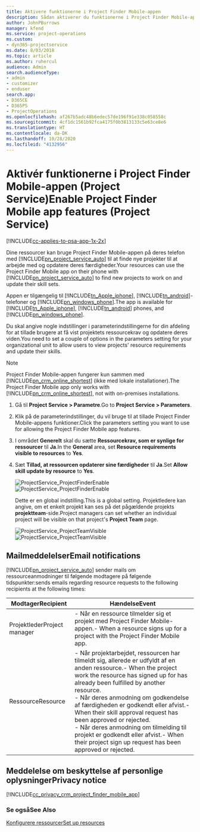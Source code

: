 ```yaml
---
title: Aktivere funktionerne i Project Finder Mobile-appen
description: Sådan aktiverer du funktionerne i Project Finder Mobile-appen til Project Service
author: JohnPBurrows
manager: kfend
ms.service: project-operations
ms.custom:
- dyn365-projectservice
ms.date: 8/03/2018
ms.topic: article
ms.author: ruhercul
audience: Admin
search.audienceType:
- admin
- customizer
- enduser
search.app:
- D365CE
- D365PS
- ProjectOperations
ms.openlocfilehash: af267b5adc48b6edec57de196f91e338c058558c
ms.sourcegitcommit: 4cf1dc1561b92fca4175f0b3813133c5e63ce8e6
ms.translationtype: HT
ms.contentlocale: da-DK
ms.lasthandoff: 10/28/2020
ms.locfileid: "4132956"
---
```

# <a name="enable-project-finder-mobile-app-features-project-service"></a><span data-ttu-id="7c64e-103">Aktivér funktionerne i Project Finder Mobile-appen (Project Service)</span><span class="sxs-lookup"><span data-stu-id="7c64e-103">Enable Project Finder Mobile app features (Project Service)</span></span>

[!INCLUDE[cc-applies-to-psa-app-1x-2x](../includes/cc-applies-to-psa-app-1x-2x.md)]

<span data-ttu-id="7c64e-104">Dine ressourcer kan bruge Project Finder Mobile-appen på deres telefon med [!INCLUDE[pn_project_service_auto](../includes/pn-project-service-auto.md)] til at finde nye projekter til at arbejde med og opdatere deres færdigheder.</span><span class="sxs-lookup"><span data-stu-id="7c64e-104">Your resources can use the Project Finder Mobile app on their phone with [!INCLUDE[pn_project_service_auto](../includes/pn-project-service-auto.md)] to find new projects to work on and update their skill sets.</span></span>  
  
 <span data-ttu-id="7c64e-105">Appen er tilgængelig til [!INCLUDE[tn_Apple_iphone](../includes/tn-apple-iphone.md)], [!INCLUDE[tn_android](../includes/tn-android.md)]-telefoner og [!INCLUDE[pn_windows_phone](../includes/pn-windows-phone.md)].</span><span class="sxs-lookup"><span data-stu-id="7c64e-105">The app is available for [!INCLUDE[tn_Apple_iphone](../includes/tn-apple-iphone.md)], [!INCLUDE[tn_android](../includes/tn-android.md)] phones, and [!INCLUDE[pn_windows_phone](../includes/pn-windows-phone.md)].</span></span>  
  
 <span data-ttu-id="7c64e-106">Du skal angive nogle indstillinger i parameterindstillingerne for din afdeling for at tillade brugere at få vist projektets ressourcekrav og opdatere deres viden.</span><span class="sxs-lookup"><span data-stu-id="7c64e-106">You need to set a couple of options in the parameters setting for your organizational unit to allow users to view projects' resource requirements and update their skills.</span></span>  
  
> [!NOTE]
>  <span data-ttu-id="7c64e-107">Project Finder Mobile-appen fungerer kun sammen med [!INCLUDE[pn_crm_online_shortest](../includes/pn-crm-online-shortest.md)] (ikke med lokale installationer).</span><span class="sxs-lookup"><span data-stu-id="7c64e-107">The Project Finder Mobile app only works with [!INCLUDE[pn_crm_online_shortest](../includes/pn-crm-online-shortest.md)], not with on-premises installations.</span></span>  
  
1. <span data-ttu-id="7c64e-108">Gå til **Project Service > Parametre**.</span><span class="sxs-lookup"><span data-stu-id="7c64e-108">Go to **Project Service > Parameters**.</span></span>  
  
2. <span data-ttu-id="7c64e-109">Klik på de parameterindstillinger, du vil bruge til at tillade Project Finder Mobile-appens funktioner.</span><span class="sxs-lookup"><span data-stu-id="7c64e-109">Click the parameters setting you want to use for allowing the Project Finder Mobile app features.</span></span>  
  
3. <span data-ttu-id="7c64e-110">I området **Generelt** skal du sætte **Ressourcekrav, som er synlige for ressourcer** til **Ja**.</span><span class="sxs-lookup"><span data-stu-id="7c64e-110">In the **General** area, set **Resource requirements visible to resources** to **Yes**.</span></span>  
  
4. <span data-ttu-id="7c64e-111">Sæt **Tillad, at ressourcen opdaterer sine færdigheder** til **Ja**.</span><span class="sxs-lookup"><span data-stu-id="7c64e-111">Set **Allow skill update by resource** to **Yes**.</span></span>  
  
   <span data-ttu-id="7c64e-112">![ProjectService_ProjectFinderEnable](../psa/media/project-service-project-finder-enable.png "ProjectService_ProjectFinderEnable")</span><span class="sxs-lookup"><span data-stu-id="7c64e-112">![ProjectService_ProjectFinderEnable](../psa/media/project-service-project-finder-enable.png "ProjectService_ProjectFinderEnable")</span></span>  
  
   <span data-ttu-id="7c64e-113">Dette er en global indstilling.</span><span class="sxs-lookup"><span data-stu-id="7c64e-113">This is a global setting.</span></span> <span data-ttu-id="7c64e-114">Projektledere kan angive, om et enkelt projekt kan ses på det pågældende projekts **projektteam**-side.</span><span class="sxs-lookup"><span data-stu-id="7c64e-114">Project managers can set whether an individual project will be visible on that project's **Project Team** page.</span></span>  
  
   <span data-ttu-id="7c64e-115">![ProjectService_ProjectTeamVisible](../psa/media/project-service-project-team-visible.png "ProjectService_ProjectTeamVisible")</span><span class="sxs-lookup"><span data-stu-id="7c64e-115">![ProjectService_ProjectTeamVisible](../psa/media/project-service-project-team-visible.png "ProjectService_ProjectTeamVisible")</span></span>  
  
## <a name="email-notifications"></a><span data-ttu-id="7c64e-116">Mailmeddelelser</span><span class="sxs-lookup"><span data-stu-id="7c64e-116">Email notifications</span></span>  
 [!INCLUDE[pn_project_service_auto](../includes/pn-project-service-auto.md)] <span data-ttu-id="7c64e-117">sender mails om ressourceanmodninger til følgende modtagere på følgende tidspunkter:</span><span class="sxs-lookup"><span data-stu-id="7c64e-117">sends emails regarding resource requests to the following recipients at the following times:</span></span>  
  
|<span data-ttu-id="7c64e-118">Modtager</span><span class="sxs-lookup"><span data-stu-id="7c64e-118">Recipient</span></span>|<span data-ttu-id="7c64e-119">Hændelse</span><span class="sxs-lookup"><span data-stu-id="7c64e-119">Event</span></span>|  
|---------------|-----------|  
|<span data-ttu-id="7c64e-120">Projektleder</span><span class="sxs-lookup"><span data-stu-id="7c64e-120">Project manager</span></span>|<span data-ttu-id="7c64e-121">- Når en ressource tilmelder sig et projekt med Project Finder Mobile-appen.</span><span class="sxs-lookup"><span data-stu-id="7c64e-121">-   When a resource signs up for a project with the Project Finder Mobile app.</span></span>|  
|<span data-ttu-id="7c64e-122">Ressource</span><span class="sxs-lookup"><span data-stu-id="7c64e-122">Resource</span></span>|<span data-ttu-id="7c64e-123">- Når projektarbejdet, ressourcen har tilmeldt sig, allerede er udfyldt af en anden ressource.</span><span class="sxs-lookup"><span data-stu-id="7c64e-123">-   When the project work the resource has signed up for has already been fulfilled by another resource.</span></span><br /><span data-ttu-id="7c64e-124">- Når deres anmodning om godkendelse af færdigheden er godkendt eller afvist.</span><span class="sxs-lookup"><span data-stu-id="7c64e-124">-   When their skill approval request has been approved or rejected.</span></span><br /><span data-ttu-id="7c64e-125">- Når deres anmodning om tilmelding til projekt er godkendt eller afvist.</span><span class="sxs-lookup"><span data-stu-id="7c64e-125">-   When their project sign up request has been approved or rejected.</span></span>|  
  
## <a name="privacy-notice"></a><span data-ttu-id="7c64e-126">Meddelelse om beskyttelse af personlige oplysninger</span><span class="sxs-lookup"><span data-stu-id="7c64e-126">Privacy notice</span></span>  
 [!INCLUDE[cc_privacy_crm_project_finder_mobile_app](../includes/cc-privacy-crm-project-finder-mobile-app.md)]  
  
### <a name="see-also"></a><span data-ttu-id="7c64e-127">Se også</span><span class="sxs-lookup"><span data-stu-id="7c64e-127">See Also</span></span>  
 [<span data-ttu-id="7c64e-128">Konfigurere ressourcer</span><span class="sxs-lookup"><span data-stu-id="7c64e-128">Set up resources</span></span>](../psa/set-up-resources.md)
